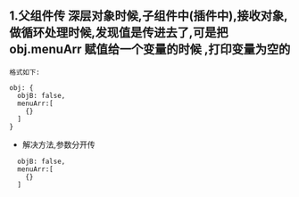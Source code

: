 ## 1.父组件传 深层对象时候,子组件中(插件中),接收对象,做循环处理时候,发现值是传进去了,可是把 obj.menuArr 赋值给一个变量的时候 ,打印变量为空的

```
格式如下:

obj: {
  objB: false,
  menuArr:[
    {}
  ]
}
```
- 解决方法,参数分开传
```
  objB: false,
  menuArr:[
    {}
  ]
```
